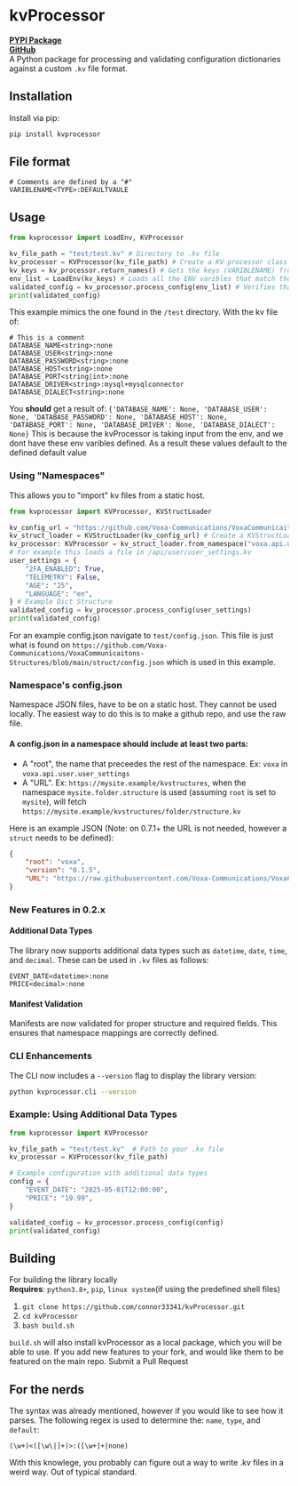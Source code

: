 # kvProcessor

[**PYPI Package**](https://pypi.org/project/kvprocessor/) \
[**GitHub**](https://github.com/connor33341/kvProcessor) \
A Python package for processing and validating configuration dictionaries against a custom `.kv` file format.

## Installation

Install via pip:

```bash
pip install kvprocessor
```

## File format

```custom
# Comments are defined by a "#"
VARIBLENAME<TYPE>:DEFAULTVAULE
```

## Usage

```python
from kvprocessor import LoadEnv, KVProcessor

kv_file_path = "test/test.kv" # Directory to .kv file
kv_processor = KVProcessor(kv_file_path) # Create a KV processor class
kv_keys = kv_processor.return_names() # Gets the keys (VARIBLENAME) from the .kv file
env_list = LoadEnv(kv_keys) # Loads all the ENV varibles that match those keys
validated_config = kv_processor.process_config(env_list) # Verifies that those env varibles exist and are of the correct type
print(validated_config)
```

This example mimics the one found in the `/test` directory. With the kv file of:
```custom
# This is a comment
DATABASE_NAME<string>:none
DATABASE_USER<string>:none
DATABASE_PASSWORD<string>:none
DATABASE_HOST<string>:none
DATABASE_PORT<string|int>:none
DATABASE_DRIVER<string>:mysql+mysqlconnector
DATABASE_DIALECT<string>:none
```
You **should** get a result of: 
`{'DATABASE_NAME': None, 'DATABASE_USER': None, 'DATABASE_PASSWORD': None, 'DATABASE_HOST': None, 'DATABASE_PORT': None, 'DATABASE_DRIVER': None, 'DATABASE_DIALECT': None}` This is because the kvProcessor is taking input from the env, and we dont have these env varibles defined. As a result these values default to the defined default value

### Using "Namespaces"
This allows you to "import" kv files from a static host.
```python
from kvprocessor import KVProcessor, KVStructLoader

kv_config_url = "https://github.com/Voxa-Communications/VoxaCommunicaitons-Structures/raw/refs/heads/main/struct/config.json" # STATIC url to json config
kv_struct_loader = KVStructLoader(kv_config_url) # Create a KVStructLoader object with the URL of the config file
kv_processor: KVProcessor = kv_struct_loader.from_namespace("voxa.api.user.user_settings") # Loads the KV file from the URL and returns a KVProcessor object
# For example this loads a file in /api/user/user_settings.kv
user_settings = {
    "2FA_ENABLED": True,
    "TELEMETRY": False,
    "AGE": "25",
    "LANGUAGE": "en",
} # Example Dict Structure
validated_config = kv_processor.process_config(user_settings)
print(validated_config)
```
For an example config.json navigate to `test/config.json`. This file is just what is found on `https://github.com/Voxa-Communications/VoxaCommunicaitons-Structures/blob/main/struct/config.json` which is used in this example.

### Namespace's config.json
Namespace JSON files, have to be on a static host. They cannot be used locally. The easiest way to do this is to make a github repo, and use the raw file.
#### A config.json in a namespace should include at least two parts:
 - A "root", the name that preceedes the rest of the namespace. Ex: `voxa` in `voxa.api.user.user_settings`
 - A "URL". Ex: `https://mysite.example/kvstructures`, when the namespace `mysite.folder.structure` is used (assuming `root` is set to `mysite`), will fetch `https://mysite.example/kvstructures/folder/structure.kv`

 Here is an example JSON (Note: on 0.7.1+ the URL is not needed, however a `struct` needs to be defined):
```json
{
    "root": "voxa",
    "version": "0.1.5",
    "URL": "https://raw.githubusercontent.com/Voxa-Communications/VoxaCommunicaitons-Structures/refs/heads/main/struct/"
}
```

### New Features in 0.2.x

#### Additional Data Types
The library now supports additional data types such as `datetime`, `date`, `time`, and `decimal`. These can be used in `.kv` files as follows:

```custom
EVENT_DATE<datetime>:none
PRICE<decimal>:none
```

#### Manifest Validation
Manifests are now validated for proper structure and required fields. This ensures that namespace mappings are correctly defined.

### CLI Enhancements
The CLI now includes a `--version` flag to display the library version:

```bash
python kvprocessor.cli --version
```

### Example: Using Additional Data Types
```python
from kvprocessor import KVProcessor

kv_file_path = "test/test.kv"  # Path to your .kv file
kv_processor = KVProcessor(kv_file_path)

# Example configuration with additional data types
config = {
    "EVENT_DATE": "2025-05-01T12:00:00",
    "PRICE": "19.99",
}

validated_config = kv_processor.process_config(config)
print(validated_config)
```

## Building
For building the library locally \
**Requires**: `python3.8+`, `pip`, `linux system`(if using the predefined shell files)

 1. `git clone https://github.com/connor33341/kvProcessor.git`
 2. `cd kvProcessor`
 3. `bash build.sh`

`build.sh` will also install kvProcessor as a local package, which you will be able to use.
If you add new features to your fork, and would like them to be featured on the main repo. Submit a Pull Request
## For the nerds
The syntax was already mentioned, however if you would like to see how it parses. The following regex is used to determine the: `name`, `type`, and `default`:
```re
(\w+)<([\w\|]+)>:([\w+]+|none)
```
With this knowlege, you probably can figure out a way to write .kv files in a weird way. Out of typical standard.